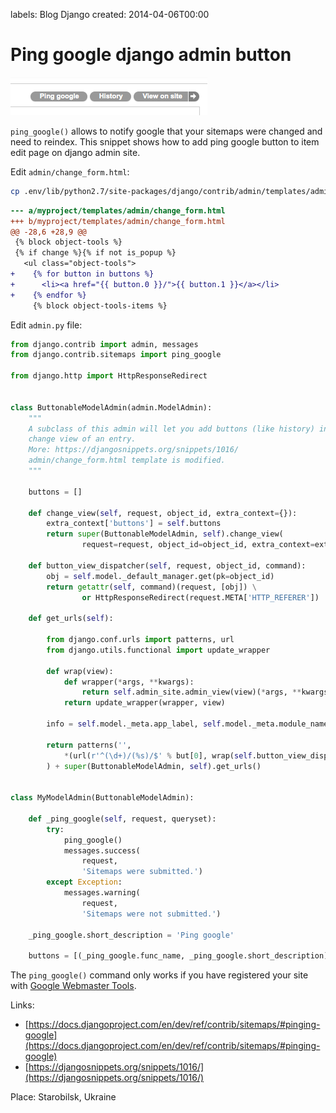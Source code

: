 labels: Blog
        Django
created: 2014-04-06T00:00

# Ping google django admin button

![Ping google button](ping_google_button.png)

```ping_google()``` allows to notify google that your sitemaps were changed and need to reindex. This snippet shows how to add ping google button to item edit page on django admin site.

Edit ```admin/change_form.html```:

```bash
cp .env/lib/python2.7/site-packages/django/contrib/admin/templates/admin/change_form.html myproject/templates/admin/
```

```diff
--- a/myproject/templates/admin/change_form.html
+++ b/myproject/templates/admin/change_form.html
@@ -28,6 +28,9 @@
 {% block object-tools %}
 {% if change %}{% if not is_popup %}
   <ul class="object-tools">
+    {% for button in buttons %}
+      <li><a href="{{ button.0 }}/">{{ button.1 }}</a></li>
+    {% endfor %}
     {% block object-tools-items %}
```

Edit ```admin.py``` file:
```python
from django.contrib import admin, messages
from django.contrib.sitemaps import ping_google

from django.http import HttpResponseRedirect


class ButtonableModelAdmin(admin.ModelAdmin):
    """
    A subclass of this admin will let you add buttons (like history) in the
    change view of an entry.
    More: https://djangosnippets.org/snippets/1016/
    admin/change_form.html template is modified.
    """

    buttons = []

    def change_view(self, request, object_id, extra_context={}):
        extra_context['buttons'] = self.buttons
        return super(ButtonableModelAdmin, self).change_view(
                request=request, object_id=object_id, extra_context=extra_context)

    def button_view_dispatcher(self, request, object_id, command):
        obj = self.model._default_manager.get(pk=object_id)
        return getattr(self, command)(request, [obj]) \
                or HttpResponseRedirect(request.META['HTTP_REFERER'])

    def get_urls(self):

        from django.conf.urls import patterns, url
        from django.utils.functional import update_wrapper

        def wrap(view):
            def wrapper(*args, **kwargs):
                return self.admin_site.admin_view(view)(*args, **kwargs)
            return update_wrapper(wrapper, view)

        info = self.model._meta.app_label, self.model._meta.module_name

        return patterns('',
            *(url(r'^(\d+)/(%s)/$' % but[0], wrap(self.button_view_dispatcher)) for but in self.buttons)
        ) + super(ButtonableModelAdmin, self).get_urls()


class MyModelAdmin(ButtonableModelAdmin):

    def _ping_google(self, request, queryset):
        try:
            ping_google()
            messages.success(
                request,
                'Sitemaps were submitted.')
        except Exception:
            messages.warning(
                request,
                'Sitemaps were not submitted.')

    _ping_google.short_description = 'Ping google'

    buttons = [(_ping_google.func_name, _ping_google.short_description)]
```

The ```ping_google()``` command only works if you have registered your site with [Google Webmaster Tools](http://www.google.com/webmasters/tools/).

Links:

- [https://docs.djangoproject.com/en/dev/ref/contrib/sitemaps/#pinging-google](https://docs.djangoproject.com/en/dev/ref/contrib/sitemaps/#pinging-google)
- [https://djangosnippets.org/snippets/1016/](https://djangosnippets.org/snippets/1016/)

Place: Starobilsk, Ukraine
